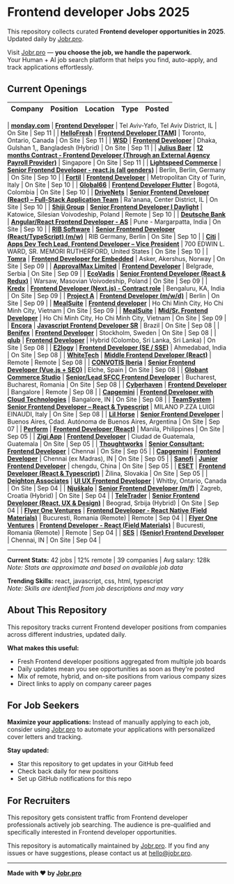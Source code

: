 # Frontend developer Jobs 2025

This repository collects curated **Frontend developer opportunities in 2025**.  
Updated daily by [Jobr.pro](https://jobr.pro?utm_source=github&utm_medium=repo&utm_campaign=github-frontend-jobs).

Visit [Jobr.pro](https://jobr.pro?utm_source=github&utm_medium=repo&utm_campaign=github-frontend-jobs) — **you choose the job, we handle the paperwork**.  
Your Human + AI job search platform that helps you find, auto-apply, and track applications effortlessly.

## Current Openings

| Company | Position | Location | Type | Posted |
| ------- | -------- | -------- | ---- | ------ |

| **[monday.com](https://monday.com/)** | **[Frontend Developer](https://monday.com/careers/AB.C5D?_gl=1*158uvxc*_up*MQ..*_ga*MTYwMDEyMjAyMC4xNzU3NTI0MjQ5*_ga_9HZ2RE5VH7*czE3NTc1MjQyNDkkbzEkZzAkdDE3NTc1MjQyNDkkajYwJGwwJGgw*_ga_303DY21FDW*czE3NTc1MjQyNDkkbzEkZzAkdDE3NTc1MjQyNDkkajYwJGwwJGg0Nzg1MzE5ODA.&-updates)** | Tel Aviv-Yafo, Tel Aviv District, IL | On Site | Sep 11 |
| **[HelloFresh](https://www.hellofresh.com/)** | **[Frontend Developer \[TAM\]](https://careers.hellofresh.com/global/en/job/7144658?gh_jid=7144658)** | Toronto, Ontario, Canada | On Site | Sep 11 |
| **[WSD](https://wsd.com/)** | **[Frontend Developer](https://wsd.bamboohr.com/careers/194)** | Dhaka, Gulshan 1,, Bangladesh (Hybrid) | On Site | Sep 11 |
| **[Julius Baer](https://www.juliusbaer.com/)** | **[12 months Contract - Frontend Developer (Through an External Agency Payroll Provider)](https://juliusbaer.wd3.myworkdayjobs.com/en-US/Technology/job/Singapore/XMLNAME-12-months-Contract---Frontend-Developer_r-16506)** | Singapore | On Site | Sep 11 |
| **[Lightspeed Commerce](https://www.lightspeedhq.com/)** | **[Senior Frontend Developer - react.js (all genders)](https://job-boards.greenhouse.io/lightspeedhq/jobs/6826537)** | Berlin, Berlin, Germany | On Site | Sep 10 |
| **[Fortil](https://www.fortil.group)** | **[Frontend Developer](https://jobs.fortil.group/jobs/6435460-frontend-developer)** | Metropolitan City of Turin, Italy | On Site | Sep 10 |
| **[Global66](https://global66.com/)** | **[Frontend Developer Flutter](https://global66.teamtailor.com/jobs/6434618-frontend-developer-flutter)** | Bogotá, Colombia | On Site | Sep 10 |
| **[DriveNets](https://www.drivenets.com/)** | **[Senior Frontend Developer (React) – Full-Stack Application Team](https://drivenets.com/job/?id=F7.A5B)** | Ra'anana, Center District, IL | On Site | Sep 10 |
| **[Shiji Group](https://www.shijigroup.com/)** | **[Senior Frontend Developer I Daylight](https://jobs.smartrecruiters.com/ShijiGroup/744000080952710-senior-frontend-developer-i-daylight)** | Katowice, Silesian Voivodeship, Poland | Remote | Sep 10 |
| **[Deutsche Bank](https://www.db.com/)** | **[Angular/React Frontend Developer - AS](https://db.wd3.myworkdayjobs.com/en-US/DBWebsite/job/Pune---Margarpatta/Java-Developer_R0374504)** | Pune - Margarpatta, India | On Site | Sep 10 |
| **[RIB Software](https://www.rib-software.com/)** | **[Senior Frontend Developer (React/TypeScript) (m/w)](https://aveva.wd3.myworkdayjobs.com/en-US/RIB_Careers/job/Berlin-Germany/Senior-Frontend-Developer--React-TypeScript---m-w-_R011848-1)** | RIB Germany, Berlin | On Site | Sep 10 |
| **[Citi](https://www.citigroup.com/)** | **[Apps Dev Tech Lead, Frontend Developer – Vice President](https://citi.wd5.myworkdayjobs.com/en-US/2/job/Rutherford-New-Jersey-United-States/Apps-Dev-Tech-Lead--Frontend-Developer---Vice-President_25905370)** | 700 EDWIN L. WARD, SR. MEMORI RUTHERFORD, United States | On Site | Sep 10 |
| **[Tomra](https://www.tomra.com/)** | **[Frontend Developer for Embedded](https://jobs.smartrecruiters.com/Tomra/744000080888455-frontend-developer-for-embedded)** | Asker, Akershus, Norway | On Site | Sep 09 |
| **[ApprovalMax Limited](https://approvalmax.com)** | **[Frontend Developer](https://jobs.smartrecruiters.com/ApprovalMaxLimited/744000080881454-frontend-developer)** | Belgrade, Serbia | On Site | Sep 09 |
| **[EcoVadis](https://ecovadis.com)** | **[Senior Frontend Developer (React & Redux)](https://jobs.smartrecruiters.com/ecovadis/744000080820860-senior-frontend-developer-react-redux-)** | Warsaw, Masovian Voivodeship, Poland | On Site | Sep 09 |
| **[Kredx](https://www.kredx.com/)** | **[Frontend Developer (Next.js) - Contract role](https://jobs.smartrecruiters.com/Kredx/744000080788781-frontend-developer-next-js-contract-role)** | Bengaluru, KA, India | On Site | Sep 09 |
| **[Project A](https://www.project-a.com/)** | **[Frontend Developer (m/w/d)](https://job-boards.greenhouse.io/projectaservicesgmbhcokg/jobs/8154462002)** | Berlin | On Site | Sep 09 |
| **[MealSuite](https://www.mealsuite.com/)** | **[Frontend developer](https://apply.workable.com/j/0D184E2C40/apply)** | Ho Chi Minh City, Ho Chi Minh City, Vietnam | On Site | Sep 09 |
| **[MealSuite](https://www.mealsuite.com/)** | **[Mid/Sr. Frontend Developer](https://apply.workable.com/j/01F41B947F/apply)** | Ho Chi Minh City, Ho Chi Minh City, Vietnam | On Site | Sep 09 |
| **[Encora](https://www.encora.com/)** | **[Javascript Frontend Developer SR](https://careers.encora.com/application?4834325007&gh_jid=4834325007)** | Brazil | On Site | Sep 08 |
| **[Benifex](https://benifex.com/)** | **[Frontend Developer](https://benefex.teamtailor.com/jobs/6423954-frontend-developer)** | Stockholm, Sweden | On Site | Sep 08 |
| **[qlub](https://qlub.io/)** | **[Frontend Developer](https://qlub.factorialhr.com/job_posting/frontend-developer-263066)** | Hybrid (Colombo, Sri Lanka, Sri Lanka) | On Site | Sep 08 |
| **[E2logy](https://e2logy.com/)** | **[Frontend Developer (SE / SSE)](https://e2logy.zohorecruit.com/jobs/Careers/424443000006588079)** | Ahmedabad, India | On Site | Sep 08 |
| **[WhiteTech](https://whitetech.com/)** | **[Middle Frontend Developer (React)](https://job-boards.eu.greenhouse.io/whitetech/jobs/4601419101)** | Remote | Remote | Sep 08 |
| **[CONVOTIS Iberia](https://www.convotis.com/)** | **[Senior Frontend Developer (Vue.js + SEO)](https://convotisiberia.teamtailor.com/jobs/6420028-senior-frontend-developer-vue-js-seo)** | Elche, Spain | On Site | Sep 08 |
| **[Globant Commerce Studio](https://www.globant.com/studio/commerce)** | **[Senior/Lead SFCC Frontend Developer](https://jobs.smartrecruiters.com/GlobantCommerceStudio/743999911065488-senior-lead-sfcc-frontend-developer)** | Bucharest, Bucharest, Romania | On Site | Sep 08 |
| **[Cyberhaven](https://www.cyberhaven.com/)** | **[Frontend Developer](https://jobs.ashbyhq.com/cyberhaven/5c629ddb-72fe-4bdf-9750-d3dfb6859af2)** | Bangalore | Remote | Sep 08 |
| **[Capgemini](https://www.capgemini.com)** | **[Frontend Developer with Cloud Technologies](https://careers.capgemini.com/job/Bangalore-Frontend-Developer-with-Cloud-Technologies/1244907901/)** | Bangalore, IN | On Site | Sep 08 |
| **[TeamSystem](https://www.teamsystem.com/)** | **[Senior Frontend Developer – React & Typescript](https://teamsystem.wd103.myworkdayjobs.com/en-US/TeamSystem/job/Italy-Milano/Senior-frontend-developer---React---Typescript_JR0000001064)** | MILANO P.ZZA LUIGI EINAUDI, Italy | On Site | Sep 08 |
| **[Lil Horse](https://www.lilhorselab.com/)** | **[Senior Frontend Developer](https://jobs.smartrecruiters.com/LilHorseLab/743999994334245-senior-frontend-developer)** | Buenos Aires, Cdad. Autónoma de Buenos Aires, Argentina | On Site | Sep 07 |
| **[Perform](https://www.totalperform.com)** | **[Frontend Developer (React)](https://careers.totalperform.com/jobs/256997-frontend-developer-react)** | Manila, Philippines | On Site | Sep 05 |
| **[Zigi App](https://eaglehubs.teamtailor.com/)** | **[Frontend Developer](https://eaglehubs.teamtailor.com/jobs/3492011-frontend-developer)** | Ciudad de Guatemala, Guatemala | On Site | Sep 05 |
| **[Thoughtworks](https://www.thoughtworks.com/)** | **[Senior Consultant: Frontend Developer](https://www.thoughtworks.com/careers/jobs/7231058?gh_jid=7231058)** | Chennai | On Site | Sep 05 |
| **[Capgemini](https://www.capgemini.com)** | **[Frontend Developer](https://careers.capgemini.com/job/Chennai-%28ex-Madras%29-Frontend-Developer/1220899501/)** | Chennai (ex Madras), IN | On Site | Sep 05 |
| **[Sanofi](https://www.sanofi.com/)** | **[Junior Frontend Developer](https://sanofi.wd3.myworkdayjobs.com/en-US/SanofiCareers/job/Chengdu/Junior-Frontend-Developer_R2815674)** | chengdu, China | On Site | Sep 05 |
| **[ESET](https://www.eset.com/)** | **[Frontend Developer (React & Typescript)](https://eset.wd3.myworkdayjobs.com/en-US/ESET_External/job/ilina/Frontend-Developer--React---Typescript-_JR-05343)** | Žilina, Slovakia | On Site | Sep 05 |
| **[Deighton Associates](https://www.deighton.com/)** | **[UI UX Frontend Developer](https://recruiting.ultipro.ca/DEI5000DEIA/JobBoard/1572be98-5dd3-4aaa-9ffb-c8c8e0af1928/OpportunityDetail?opportunityId=9ba5526b-3ee3-4ca1-bd87-30468577002c)** | Whitby, Ontario, Canada | On Site | Sep 04 |
| **[Njuškalo](https://www.njuskalo.hr/)** | **[Senior Frontend Developer (m/f)](https://njuskalo.talentlyft.com/o/cdIsagN)** | Zagreb, Croatia (Hybrid) | On Site | Sep 04 |
| **[TeleTrader](https://www.teletrader.rs/)** | **[Senior Frontend Developer (React, UX & Design)](https://teletrader.talentlyft.com/o/cbwEagN)** | Beograd, Srbija (Hybrid) | On Site | Sep 04 |
| **[Flyer One Ventures](https://www.flyerone.vc/)** | **[Frontend Developer - React Native (Field Materials)](https://flyer-one-ventures.talentlyft.com/o/cd5VagN)** | Bucuresti, Romania (Remote) | Remote | Sep 04 |
| **[Flyer One Ventures](https://www.flyerone.vc/)** | **[Frontend Developer - React (Field Materials)](https://flyer-one-ventures.talentlyft.com/o/cd8oagN)** | Bucuresti, Romania (Remote) | Remote | Sep 04 |
| **[SES](https://www.ses.com/)** | **[(Senior) Frontend Developer](https://careers.ses.com/job/Chennai-%28Senior%29-Frontend-Developer/1237178801/)** | Chennai, IN | On Site | Sep 04 |

---

**Current Stats:** 42 jobs | 12% remote | 39 companies | Avg salary: 128k  
_Note: Stats are approximate and based on available job data_

**Trending Skills:** react, javascript, css, html, typescript  
_Note: Skills are identified from job descriptions and may vary_

## About This Repository

This repository tracks current Frontend developer positions from companies across different industries, updated daily.

**What makes this useful:**

- Fresh Frontend developer positions aggregated from multiple job boards
- Daily updates mean you see opportunities as soon as they're posted
- Mix of remote, hybrid, and on-site positions from various company sizes
- Direct links to apply on company career pages

## For Job Seekers

**Maximize your applications:** Instead of manually applying to each job, consider using [Jobr.pro](https://jobr.pro?utm_source=github&utm_medium=repo&utm_campaign=github-frontend-jobs) to automate your applications with personalized cover letters and tracking.

**Stay updated:**

- Star this repository to get updates in your GitHub feed
- Check back daily for new positions
- Set up GitHub notifications for this repo

## For Recruiters

This repository gets consistent traffic from Frontend developer professionals actively job searching. The audience is pre-qualified and specifically interested in Frontend developer opportunities.

This repository is automatically maintained by [Jobr.pro](https://jobr.pro?utm_source=github&utm_medium=repo&utm_campaign=github-frontend-jobs). If you find any issues or have suggestions, please contact us at hello@jobr.pro.

---

**Made with ❤️ by [Jobr.pro](https://jobr.pro?utm_source=github&utm_medium=repo&utm_campaign=github-frontend-jobs)**
